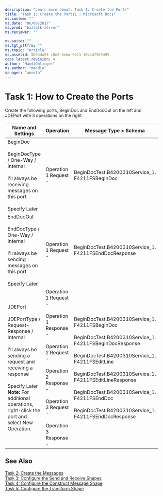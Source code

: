 ```yaml
---
description: "Learn more about: Task 1: Create the Ports"
title: "Task 1: Create the Ports1 | Microsoft Docs"
ms.custom: ""
ms.date: "06/08/2017"
ms.prod: "biztalk-server"
ms.reviewer: ""

ms.suite: ""
ms.tgt_pltfrm: ""
ms.topic: "article"
ms.assetid: 5b944a03-c8e2-4eba-9e11-10c14f929499
caps.latest.revision: 4
author: "MandiOhlinger"
ms.author: "mandia"
manager: "anneta"
---
```

# Task 1: How to Create the Ports
Create the following ports, BeginDoc and EndDocOut on the left and JDEPort with 3 operations on the right.  
  
|Name and Settings|Operation|Message Type > Schema|  
|-----------------------|---------------|----------------------------|  
|BeginDoc<br /><br /> BeginDocType / One-Way / Internal<br /><br /> I'll always be receiving messages on this port<br /><br /> Specify Later|Operation 1 Request -|BeginDocTest.B4200310Service_1.<br />F4211FSBeginDoc|  
|EndDocOut<br /><br /> EndDocType / One-Way / Internal<br /><br /> I'll always be sending messages on this port<br /><br /> Specify Later|Operation 1 Request -|BeginDocTest.B4200310Service_1.<br />F4211FSEndDocResponse|  
|JDEPort<br /><br /> JDEPortType / Request-Response / Internal<br /><br /> I'll always be sending a request and receiving a response<br /><br /> Specify Later **Note:**  For additional operations, right-click the port and select New Operation.|Operation 1 Request -<br /><br /> Operation 1 Response -<br /><br /> Operation 2 Request -<br /><br /> Operation 2 Response -<br /><br /> Operation 3 Request -<br /><br /> Operation 3 Response -|BeginDocTest.B4200310Service_1.<br />F4211FSBeginDoc<br /><br /> BeginDocTest.B4200310Service_1.<br />F4211FSBeginDocResponse<br /><br /> BeginDocTest.B4200310Service_1.<br />F4211FSEditLine<br /><br /> BeginDocTest.B4200310Service_1.<br />F4211FSEditLineResponse<br /><br /> BeginDocTest.B4200310Service_1.<br />F4211FSEndDoc<br /><br /> BeginDocTest.B4200310Service_1.<br />F4211FSEndDocResponse|  
  
## See Also  
 [Task 2: Create the Messages](../core/task-2-create-the-messages2.md)   
 [Task 3: Configure the Send and Receive Shapes](../core/task-3-configure-the-send-and-receive-shapes2.md)   
 [Task 4: Configure the Construct Message Shape](../core/task-4-configure-the-construct-message-shape1.md)   
 [Task 5: Configure the Transform Shape](../core/task-5-configure-the-transform-shape2.md)

